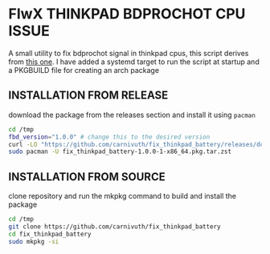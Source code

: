 # FIwX THINKPAD BDPROCHOT CPU ISSUE

A small utility to fix bdprochot signal in thinkpad cpus, this script derives from [this one](https://github.com/yyearth/turnoff-BD-PROCHOT). I have added a systemd target to run the script at startup and a PKGBUILD file for creating an arch package

## INSTALLATION FROM RELEASE

download the package from the releases section and install it using `pacman`

```bash
cd /tmp
fbd_version="1.0.0" # change this to the desired version
curl -LO "https://github.com/carnivuth/fix_thinkpad_battery/releases/download/$fbd_version/fix_thinkpad_battery-1.0.0-1-x86_64.pkg.tar.zst"
sudo pacman -U fix_thinkpad_battery-1.0.0-1-x86_64.pkg.tar.zst
```

## INSTALLATION FROM SOURCE

clone repository and run the mkpkg command to build and install the package

```bash
cd /tmp
git clone https://github.com/carnivuth/fix_thinkpad_battery
cd fix_thinkpad_battery
sudo mkpkg -si
```
